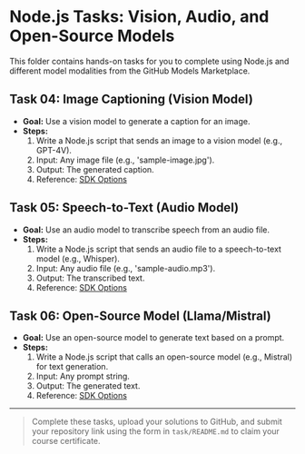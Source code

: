 # Node.js Tasks: Vision, Audio, and Open-Source Models

This folder contains hands-on tasks for you to complete using Node.js and different model modalities from the GitHub Models Marketplace.

## Task 04: Image Captioning (Vision Model)
- **Goal:** Use a vision model to generate a caption for an image.
- **Steps:**
  1. Write a Node.js script that sends an image to a vision model (e.g., GPT-4V).
  2. Input: Any image file (e.g., 'sample-image.jpg').
  3. Output: The generated caption.
  4. Reference: [SDK Options](../04-api-integration/sdk-options.md)

## Task 05: Speech-to-Text (Audio Model)
- **Goal:** Use an audio model to transcribe speech from an audio file.
- **Steps:**
  1. Write a Node.js script that sends an audio file to a speech-to-text model (e.g., Whisper).
  2. Input: Any audio file (e.g., 'sample-audio.mp3').
  3. Output: The transcribed text.
  4. Reference: [SDK Options](../04-api-integration/sdk-options.md)

## Task 06: Open-Source Model (Llama/Mistral)
- **Goal:** Use an open-source model to generate text based on a prompt.
- **Steps:**
  1. Write a Node.js script that calls an open-source model (e.g., Mistral) for text generation.
  2. Input: Any prompt string.
  3. Output: The generated text.
  4. Reference: [SDK Options](../04-api-integration/sdk-options.md)

---

> Complete these tasks, upload your solutions to GitHub, and submit your repository link using the form in `task/README.md` to claim your course certificate.
